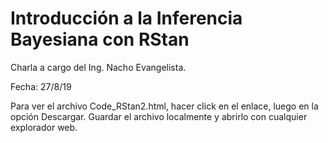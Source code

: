 # Introducción a la Inferencia Bayesiana con RStan

Charla a cargo del Ing. Nacho Evangelista.

Fecha: 27/8/19

Para ver el archivo Code_RStan2.html, hacer click en el enlace, luego en la opción Descargar. Guardar el archivo localmente y abrirlo con cualquier explorador web.
